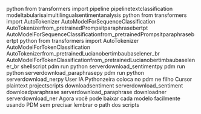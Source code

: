 python
from transformers import pipeline
pipelinetextclassification modeltabularisaimultilingualsentimentanalysis
python
from transformers import AutoTokenizer AutoModelForSequenceClassification
AutoTokenizerfrom_pretrainedPrompsitparaphrasebertpt
AutoModelForSequenceClassificationfrom_pretrainedPrompsitparaphrasebertpt
python
from transformers import AutoTokenizer AutoModelForTokenClassification
AutoTokenizerfrom_pretrainedLucianobertimbaubaselener_br
AutoModelForTokenClassificationfrom_pretrainedLucianobertimbaubaselener_br
shellscript
pdm run python serverdownload_sentimentpy
pdm run python serverdownload_paraphrasepy
pdm run python serverdownload_nerpy
User
IA Pythonzeira coloca no pdm ne filho
Cursor
plaintext
projectscripts
downloadsentiment  serverdownload_sentiment
downloadparaphrase  serverdownload_paraphrase
downloadner  serverdownload_ner
Agora você pode baixar cada modelo facilmente usando PDM sem precisar lembrar o path dos scripts